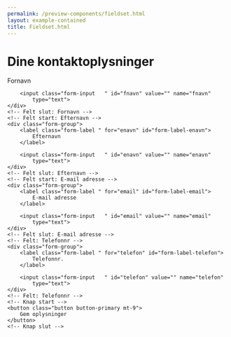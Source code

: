```yaml
--- 
permalink: /preview-components/fieldset.html
layout: example-contained 
title: Fieldset.html
---
```

<h1 class="h2">Dine kontaktoplysninger</h1>
<form>
    <!-- Felt start: Fornavn -->
    <div class="form-group">
        <label class="form-label " for="fnavn" id="form-label-fnavn">
            Fornavn
        </label>

        <input class="form-input   " id="fnavn" value="" name="fnavn"
            type="text">
    </div>
    <!-- Felt slut: Fornavn -->
    <!-- Felt start: Efternavn -->
    <div class="form-group">
        <label class="form-label " for="enavn" id="form-label-enavn">
            Efternavn
        </label>

        <input class="form-input   " id="enavn" value="" name="enavn"
            type="text">
    </div>
    <!-- Felt slut: Efternavn -->
    <!-- Felt start: E-mail adresse -->
    <div class="form-group">
        <label class="form-label " for="email" id="form-label-email">
            E-mail adresse
        </label>

        <input class="form-input   " id="email" value="" name="email"
            type="text">
    </div>
    <!-- Felt slut: E-mail adresse -->
    <!-- Felt: Telefonnr -->
    <div class="form-group">
        <label class="form-label " for="telefon" id="form-label-telefon">
            Telefonnr.
        </label>

        <input class="form-input   " id="telefon" value="" name="telefon"
            type="text">
    </div>
    <!-- Felt: Telefonnr -->
    <!-- Knap start -->
    <button class="button button-primary mt-9">
        Gem oplysninger
    </button>
    <!-- Knap slut -->
</form>